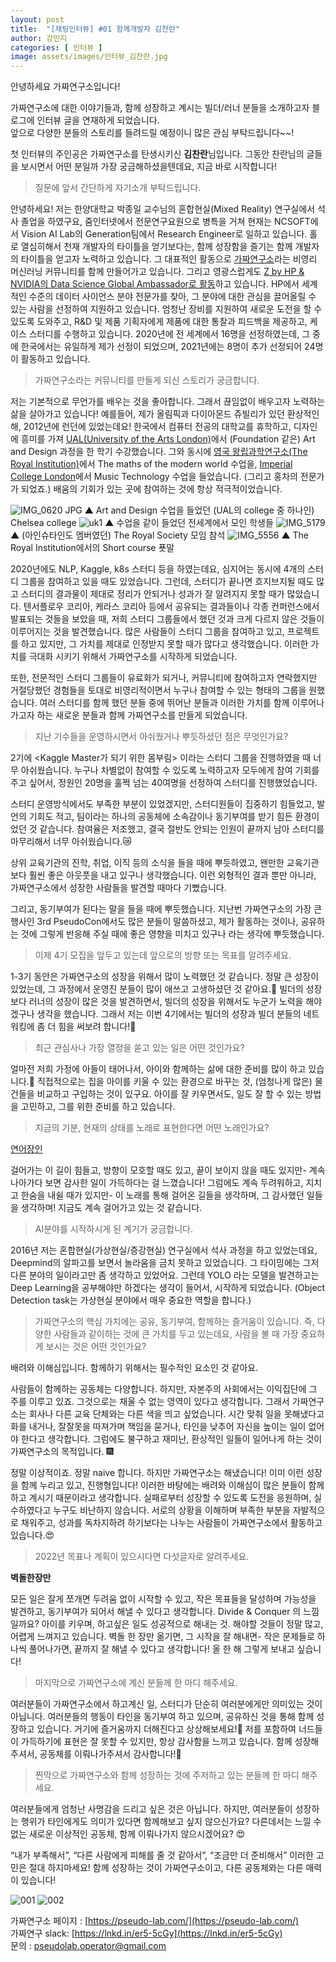 ```yaml
---
layout: post
title:  "[채팅인터뷰] #01 함께개발자 김찬란"
author: 강민지
categories: [ 인터뷰 ]
image: assets/images/인터뷰_김찬란.jpg
---
```


안녕하세요 가짜연구소입니다!  

가짜연구소에 대한 이야기들과, 함께 성장하고 계시는 빌더/러너 분들을 소개하고자 블로그에 인터뷰 글을 연재하게 되었습니다.  
앞으로 다양한 분들의 스토리를 들려드릴 예정이니 많은 관심 부탁드립니다~~!

첫 인터뷰의 주인공은 가짜연구소를 탄생시키신 **김찬란**님입니다. 그동안 찬란님의 글들을 보시면서 어떤 분일까 가장 궁금해하셨을텐데요, 지금 바로 시작합니다!


>질문에 앞서 간단하게 자기소개 부탁드립니다.

안녕하세요! 저는 한양대학교 박종일 교수님의 혼합현실(Mixed Reality) 연구실에서 석사 졸업을 하였구요, 줌인터넷에서 전문연구요원으로 병특을 거쳐 현재는 NCSOFT에서 Vision AI Lab의 Generation팀에서 Research Engineer로 일하고 있습니다.
홀로 열심히해서 천재 개발자의 타이틀을 얻기보다는, 함께 성장함을 즐기는 함께 개발자의 타이틀을 얻고자 노력하고 있습니다. 그 대표적인 활동으로 [가짜연구소](https://pseudo-lab.com/)라는 비영리 머신러닝 커뮤니티를 함께 만들어가고 있습니다.
그리고 영광스럽게도 [Z by HP & NVIDIA의 Data Science Global Ambassador로 활동](https://datascience.hp.com/us/en/our-ambassadors.html)하고 있습니다. HP에서 세계적인 수준의 데이터 사이언스 분야 전문가를 찾아, 그 분야에 대한 관심을 끌어올릴 수 있는 사람을 선정하여 지원하고 있습니다. 엄청난 장비를 지원하여 새로운 도전을 할 수 있도록 도와주고, R&D 및 제품 기획자에게 제품에 대한 통찰과 피드백을 제공하고, 케이스 스터디를 수행하고 있습니다. 2020년에 전 세계에서 16명을 선정하였는데, 그 중에 한국에서는 유일하게 제가 선정이 되었으며, 2021년에는 8명이 추가 선정되어 24명이 활동하고 있습니다.



>가짜연구소라는 커뮤니티를 만들게 되신 스토리가 궁금합니다.

저는 기본적으로 무언가를 배우는 것을 좋아합니다. 그래서 끊임없이 배우고자 노력하는 삶을 살아가고 있습니다! 예를들어, 제가 올림픽과 다이아몬드 쥬빌리가 있던 환상적인 해, 2012년에 런던에 있었는데요! 한국에서 컴퓨터 전공의 대학교를 휴학하고, 디자인에 흥미를 가져 [UAL(University of the Arts London)](https://www.arts.ac.uk/)에서 (Foundation 같은) Art and Design 과정을 한 학기 수강했습니다. 그와 동시에 [영국 왕립과학연구소(The Royal Institution)](https://www.rigb.org/)에서 The maths of the modern world 수업을,  [Imperial College London](https://www.imperial.ac.uk/)에서 Music Technology 수업을 들었습니다. (그리고 홍차의 전문가가 되었죠.) 배움의 기회가 있는 곳에 참여하는 것에 항상 적극적이었습니다.

![IMG_0620 JPG](https://user-images.githubusercontent.com/71136942/153829304-d9d9b3eb-dd80-41be-a338-ea00e29412d8.jpg)
▲ Art and Design 수업을 들었던 (UAL의 college 중 하나인) Chelsea college
![uk1](https://user-images.githubusercontent.com/71136942/153829356-521e35b3-2566-4bd6-aac1-e6e33396f5b6.png)
▲ 수업을 같이 들었던 전세계에서 모인 학생들
![IMG_5179](https://user-images.githubusercontent.com/71136942/153829374-c597bb16-d64f-4b02-b8ee-1fe5ca7c98bd.jpg)
▲ (아인슈타인도 멤버였던) The Royal Society 모임 참석
![IMG_5556](https://user-images.githubusercontent.com/71136942/153829386-967a9659-e76d-4b2c-8991-e37f28b170e8.jpg)
▲ The Royal Institution에서의 Short course 푯말

2020년에도 NLP, Kaggle, k8s 스터디 등을 하였는데요, 심지어는 동시에 4개의 스터디 그룹을 참여하고 있을 때도 있었습니다. 그런데, 스터디가 끝나면 흐지브지될 때도 많고 스터디의 결과물이 제대로 정리가 안되거나 성과가 잘 알려지지 못할 때가 많았습니다. 텐서플로우 코리아, 케라스 코리아 등에서 공유되는 결과들이나 각종 컨퍼런스에서 발표되는 것들을 보았을 때, 저희 스터디 그룹들에서 했던 것과 크게 다르지 않은 것들이 이루어지는 것을 발견했습니다. 많은 사람들이 스터디 그룹을 참여하고 있고, 프로젝트를 하고 있지만, 그 가치를 제대로 인정받지 못할 때가 많다고 생각했습니다. 이러한 가치를 극대화 시키기 위해서 가짜연구소를 시작하게 되었습니다.

또한, 전문적인 스터디 그룹들이 유료화가 되거나, 커뮤니티에 참여하고자 연락했지만 거절당했던 경험들을 토대로 비영리적이면서 누구나 참여할 수 있는 형태의 그룹을 원했습니다. 여러 스터디를 함께 했던 분들 중에 뛰어난 분들과 이러한 가치를 함께 이루어나가고자 하는 새로운 분들과 함께 가짜연구소를 만들게 되었습니다.



>지난 기수들을 운영하시면서 아쉬웠거나 뿌듯하셨던 점은 무엇인가요?

2기에 <Kaggle Master가 되기 위한 몸부림> 이라는 스터디 그룹을 진행하였을 때 너무 아쉬웠습니다. 누구나 차별없이 참여할 수 있도록 노력하고자 모두에게 참여 기회를 주고 싶어서, 정원인 20명을 훌쩍 넘는 40여명을 선정하여 스터디를 진행했었습니다.

스터디 운영방식에서도 부족한 부분이 있었겠지만, 스터디원들이 집중하기 힘들었고, 발언의 기회도 적고, 팀이라는 하나의 공동체에 소속감이나 동기부여를 받기 힘든 환경이었던 것 같습니다. 참여율은 저조했고, 결국 절반도 안되는 인원이 끝까지 남아 스터디를 마무리해서 너무 아쉬웠습니다.😿

상위 교육기관의 진학, 취업, 이직 등의 소식을 들을 때에 뿌듯하였고, 왠만한 교육기관보다 훨씬 좋은 아웃풋을 내고 있구나 생각했습니다. 이런 외형적인 결과 뿐만 아니라, 가짜연구소에서 성장한 사람들을 발견할 때마다 기뻤습니다.

그리고, 동기부여가 된다는 말을 들을 때에 뿌듯했습니다. 지난번 가짜연구소의 가장 큰 행사인 3rd PseudoCon에서도 많은 분들이 말씀하셨고, 제가 활동하는 것이나, 공유하는 것에 그렇게 반응해 주실 때에 좋은 영향을 미치고 있구나 라는 생각에 뿌듯했습니다.



>이제 4기 모집을 앞두고 있는데 앞으로의 방향 또는 목표를 알려주세요.

1-3기 동안은 가짜연구소의 성장을 위해서 많이 노력했던 것 같습니다. 정말 큰 성장이 있었는데, 그 과정에서 운영진 분들이 많이 애쓰고 고생하셨던 것 같아요.🙏 빌더의 성장보다 러너의 성장이 많은 것을 발견하면서, 빌더의 성장을 위해서도 누군가 노력을 해야겠구나 생각을 했습니다. 그래서 저는 이번 4기에서는 빌더의 성장과 빌더 분들의 네트워킹에 좀 더 힘을 써보려 합니다!🧙



>최근 관심사나 가장 열정을 쏟고 있는 일은 어떤 것인가요?

얼마전 저희 가정에 아들이 태어나서, 아이와 함께하는 삶에 대한 준비를 많이 하고 있습니다.👶 직접적으로는 집을 아이를 키울 수 있는 환경으로 바꾸는 것, (엄청나게 많은) 물건들을 비교하고 구입하는 것이 있구요. 아이를 잘 키우면서도, 일도 잘 할 수 있는 방법을 고민하고, 그를 위한 준비를 하고 있습니다.



>지금의 기분, 현재의 상태를 노래로 표현한다면 어떤 노래인가요?

[연어장인](https://www.youtube.com/watch?v=CCRM95v8uUg)

걸어가는 이 길이 힘들고, 방향이 모호할 때도 있고, 끝이 보이지 않을 때도 있지만- 계속 나아가다 보면 감사한 일이 가득하다는 걸 느꼈습니다! 그럼에도 계속 두려워하고, 지치고 한숨을 내쉴 때가 있지만- 이 노래를 통해 걸어온 길들을 생각하며, 그 감사했던 일들을 생각하며! 지금도 계속 걸어가고 있는 것 같습니다.



>AI분야를 시작하시게 된 계기가 궁금합니다.

2016년 저는 혼합현실(가상현실/증강현실) 연구실에서 석사 과정을 하고 있었는데요, Deepmind의 알파고를 보면서 놀라움을 금치 못하고 있었습니다. 그 타이밍에는 그저 다른 분야의 일이라고만 좀 생각하고 있었어요. 그런데 YOLO 라는 모델을 발견하고는 Deep Learning을 공부해야만 하겠다는 생각이 들어서, 시작하게 되었습니다. (Object Detection task는 가상현실 분야에서 매우 중요한 역할을 합니다.)



>가짜연구소의 핵심 가치에는 공유, 동기부여, 함께하는 즐거움이 있습니다. 즉, 다양한 사람들과 같이하는 것에 큰 가치를 두고 있는데요, 사람을 볼 때 가장 중요하게 보시는 것은 어떤 것인가요?

배려와 이해심입니다. 함께하기 위해서는 필수적인 요소인 것 같아요. 

사람들이 함께하는 공동체는 다양합니다. 하지만, 자본주의 사회에서는 이익집단에 그 주를 이루고 있죠. 그것으로는 채울 수 없는 영역이 있다고 생각합니다. 그래서 가짜연구소는 회사나 다른 교육 단체와는 다른 색을 띄고 싶었습니다. 시간 맞춰 일을 못해냈다고 화를 내거나, 잘잘못을 따져가며 책임을 묻거나, 타인을 낮추어 자신을 높이는 일이 없어야 한다고 생각합니다. 그럼에도 불구하고 재미난, 환상적인 일들이 일어나게 하는 것이 가짜연구소의 목적입니다. 🎆

정말 이상적이죠. 정말 naive 합니다. 하지만 가짜연구소는 해냈습니다! 이미 이런 성장을 함께 누리고 있고, 진행형입니다! 이러한 바탕에는 배려와 이해심이 많은 분들이 함께하고 계시기 때문이라고 생각합니다. 실패로부터 성장할 수 있도록 도전을 응원하며, 실수하였다고 누구도 비난하지 않습니다. 서로의 상황을 이해하며 부족한 부분을 자발적으로 채워주고, 성과를 독차지하려 하기보다는 나누는 사람들이 가짜연구소에서 활동하고 있습니다.😍



>2022년 목표나 계획이 있으시다면 다섯글자로 알려주세요.

**벽돌한장만**

모든 일은 잘게 쪼개면 두려움 없이 시작할 수 있고, 작은 목표들을 달성하며 가능성을 발견하고, 동기부여가 되어서 해낼 수 있다고 생각합니다. Divide & Conquer 의 느낌일까요? 아이를 키우며, 하고싶은 일도 성공적으로 해내는 것. 해야할 것들이 정말 많고, 어렵게 느껴지고 있습니다. 벽돌 한 장만 옮기면, 그 시작을 잘 해내면- 작은 문제들로 하나씩 풀어나가면, 끝까지 잘 해낼 수 있다고 생각합니다! 올 한 해 그렇게 보내고 싶습니다!



>마지막으로 가짜연구소에 계신 분들께 한 마디 해주세요.

여러분들이 가짜연구소에서 하고계신 일, 스터디가 단순히 여러분에게만 의미있는 것이 아닙니다. 여러분들의 행동이 타인을 동기부여 하고 있으며, 공유하신 것을 통해 함께 성장하고 있습니다. 거기에 즐거움까지 더해진다고 상상해보세요!🤩 저를 포함하여 너드들이 가득하기에 표현은 잘 못할 수 있지만, 항상 감사함을 느끼고 있습니다. 함께 성장해주셔서, 공동체를 이뤄나가주셔서 감사합니다!🏅



>찐막으로 가짜연구소와 함께 성장하는 것에 주저하고 있는 분들께 한 마디 해주세요.

여러분들에게 엄청난 사명감을 드리고 싶은 것은 아닙니다. 하지만, 여러분들이 성장하는 행위가 타인에게도 의미가 있다면 함께해보고 싶지 않으신가요? 다른데서는 느낄 수 없는 새로운 이상적인 공동체, 함께 이뤄나가지 않으시겠어요? 😍

“내가 부족해서”, “다른 사람에게 피해를 줄 것 같아서”, “조금만 더 준비해서” 이러한 고민은 절대 하지마세요! 함께 성장하는 것이 가짜연구소이고, 다른 공동체와는 다른 매력이 있습니다!



![001](https://user-images.githubusercontent.com/71136942/153827861-aa3b877b-d6b5-46b8-b6a0-29853d5f0c40.png)
![002](https://user-images.githubusercontent.com/71136942/153827929-06f36957-c7d3-4a41-b015-1ae8a63d85ac.png)




가짜연구소 페이지 : [https://pseudo-lab.com/](https://pseudo-lab.com/)  
가짜연구 slack: [https://lnkd.in/er5-5cGy](https://lnkd.in/er5-5cGy)  
문의 : pseudolab.operator@gmail.com
